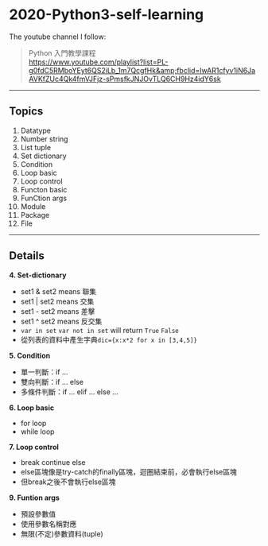 # 2020-Python3-self-learning

The youtube channel I follow:  
> Python 入門教學課程  
> https://www.youtube.com/playlist?list=PL-g0fdC5RMboYEyt6QS2iLb_1m7QcgfHk&amp;fbclid=IwAR1cfyv1iN6JaAVKfZUc4Qk4fmVJFjz-sPmsfkJNJOvTLQ6CH9Hz4idY6sk

---

## Topics
  1. Datatype
  2. Number string
  3. List tuple
  4. Set dictionary
  5. Condition
  6. Loop basic
  7. Loop control
  8. Functon basic
  9. FunCtion args
  10. Module
  11. Package
  12. File

---

## Details

**4. Set-dictionary**
* set1 & set2 means 聯集
* set1 | set2 means 交集
* set1 - set2 means 差擊
* set1 ^ set2 means 反交集
* `var in set` `var not in set` will return `True` `False`
* 從列表的資料中產生字典`dic={x:x*2 for x in [3,4,5]}` 

**5. Condition**
* 單一判斷：if ...
* 雙向判斷：if ... else
* 多條件判斷：if ... elif ... else ...

**6. Loop basic**
* for loop
* while loop

**7. Loop control**
* break continue else
* else區塊像是try-catch的finally區塊，迴圈結束前，必會執行else區塊
* 但break之後不會執行else區塊

**9. Funtion args**
* 預設參數值
* 使用參數名稱對應
* 無限(不定)參數資料(tuple)